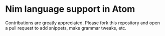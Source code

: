 # Nim language support in Atom

Contributions are greatly appreciated. Please fork this repository and open a pull request to add snippets, make grammar tweaks, etc.
